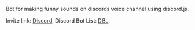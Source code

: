 Bot for making funny sounds on discords voice channel using discord.js.

Invite link: [Discord](https://discordapp.com/oauth2/authorize?client_id=611635946735140874&scope=bot&permissions=70536256).
Discord Bot List: [DBL](https://top.gg/bot/611635946735140874).